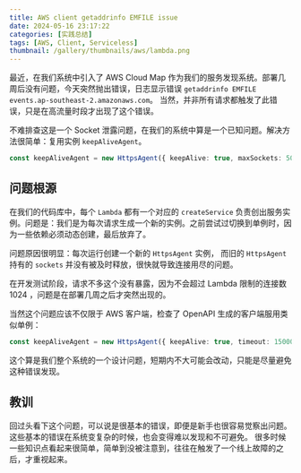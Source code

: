 ```yaml
---
title: AWS client getaddrinfo EMFILE issue
date: 2024-05-16 23:17:22
categories: [实践总结]
tags: [AWS, Client, Serviceless]
thumbnail: /gallery/thumbnails/aws/lambda.png
---
```


最近，在我们系统中引入了 AWS Cloud Map 作为我们的服务发现系统。部署几周后没有问题，今天突然抛出错误，日志显示错误 `getaddrinfo EMFILE events.ap-southeast-2.amazonaws.com`。
当然，并非所有请求都触发了此错误，只是在高流量时段才出现了这个错误。

<!-- more -->

不难排查这是一个 Socket 泄露问题，在我们的系统中算是一个已知问题。解决方法很简单：复用实例 `keepAliveAgent`。
```ts
const keepAliveAgent = new HttpsAgent({ keepAlive: true, maxSockets: 500 });
```

## 问题根源

在我们的代码库中，每个 `Lambda` 都有一个对应的 `createService` 负责创出服务实例。问题是：我们是为每次请求生成一个新的实例。之前尝试过切换到单例时，因为一些依赖必须动态创建，最后放弃了。

问题原因很明显：每次运行创建一个新的 `HttpsAgent` 实例， 而旧的 `HttpsAgent` 持有的 `sockets` 并没有被及时释放，很快就导致连接用尽的问题。

在开发测试阶段，请求不多这个没有暴露，因为不会超过 Lambda 限制的连接数 1024 ，问题是在部署几周之后才突然出现的。

当然这个问题应该不仅限于 AWS 客户端，检查了 OpenAPI 生成的客户端服用类似单例：
```ts
const keepAliveAgent = new HttpsAgent({ keepAlive: true, timeout: 15000 });
```

这个算是我们整个系统的一个设计问题，短期内不大可能会改动，只能是尽量避免这种错误发现。

## 教训
回过头看下这个问题，可以说是很基本的错误，即便是新手也很容易觉察出问题。这些基本的错误在系统变复杂的时候，也会变得难以发现和不可避免。
很多时候一些知识点看起来很简单，简单到没被注意到，往往在触发了一个线上故障的之后，才重视起来。
